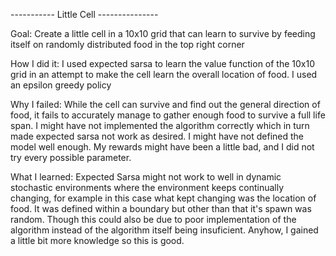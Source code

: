----------- Little Cell --------------- 

Goal: Create a little cell in a 10x10 grid that can learn to survive by feeding itself on randomly distributed food in the top right corner

How I did it: I used expected sarsa to learn the value function of the 10x10 grid in an attempt to make the cell learn the overall location of food. I used an epsilon greedy policy

Why I failed: While the cell can survive and find out the general direction of food, it fails to accurately manage to gather enough food to survive a full life span. I might have not implemented the algorithm correctly which in turn made expected sarsa not work as desired. I might have not defined the model well enough. My rewards might have been a little bad, and I did not try every possible parameter.
 

What I learned: Expected Sarsa might not work to well in dynamic stochastic environments where the environment keeps continually changing, for example in this case what kept changing was the location of food. It was defined within a boundary but other than that it's spawn was random. Though this could also be due to poor implementation of the algorithm instead of the algorithm itself being insuficient. Anyhow, I gained a little bit more knowledge so this is good.
